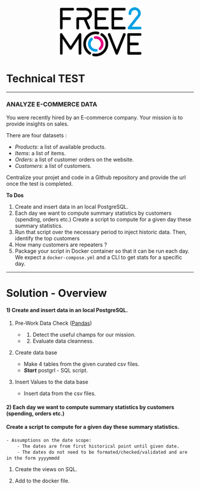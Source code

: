 <h4 align="center">
  <img   src="src/logowhite.png" height="140" >
</h4>

 
# Technical TEST 

 
---
### ANALYZE E-COMMERCE DATA

You were recently hired by an E-commerce company. Your mission is to provide insights on sales.

There are four datasets :
* *Products*: a list of available products.
* *Items*: a list of items.
* *Orders*: a list of customer orders on the website.
* *Customers*: a list of customers.

Centralize your projet and code in a Github repository and provide the url once the test is completed.

**To Dos**
1. Create and insert data in an local PostgreSQL.
2. Each day we want to compute summary statistics by customers (spending, orders etc.)
Create a script to compute for a given day these summary statistics.
3. Run that script over the necessary period to inject historic data. Then, identify the top customers
4. How many customers are repeaters ?
5. Package your script in Docker container so that it can be run each day. We expect a `docker-compose.yml` and a CLI to get stats for a specific day.

 ---

# Solution - Overview

#### 1)  Create and insert data in an local PostgreSQL.

1. Pre-Work Data Check (<a href="Step%201%20-%20Pre-Work%20Data%20Check.ipynb">Pandas</a>) 
    - 1) Detect the useful champs for our mission.
    - 2) Evaluate data cleanness.

2. Create data base
    - Make 4 tables from the given curated csv files.
    - _**Start**_ postgrl - SQL script.

3. Insert Values to the data base
    - Insert data from the csv files.

#### 2) Each day we want to compute summary statistics by customers (spending, orders etc.)
#### Create a script to compute for a given day these summary statistics.

    - Assumptions on the date scope:
        - The dates are from first historical point until given date.
        - The dates do not need to be formated/checked/validated and are in the form yyyymmdd

1. Create the views on SQL.

2. Add to the docker file. 


